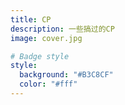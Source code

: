 ```yaml
---
title: CP
description: 一些搞过的CP
image: cover.jpg

# Badge style
style:
  background: "#B3C8CF"
  color: "#fff"
---
```

